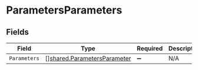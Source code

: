 # ParametersParameters


## Fields

| Field                                                                      | Type                                                                       | Required                                                                   | Description                                                                |
| -------------------------------------------------------------------------- | -------------------------------------------------------------------------- | -------------------------------------------------------------------------- | -------------------------------------------------------------------------- |
| `Parameters`                                                               | [][shared.ParametersParameter](../../models/shared/parametersparameter.md) | :heavy_minus_sign:                                                         | N/A                                                                        |